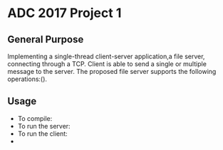 ADC 2017
Project 1
======

General Purpose
------
Implementing a single-thread client-server application,a file server, 
connecting through a TCP. Client is able to send a single or multiple
message to the server. The proposed file server supports the following
operations:().

Usage
------
- To compile:
- To run the server:
- To run the client:
- 
